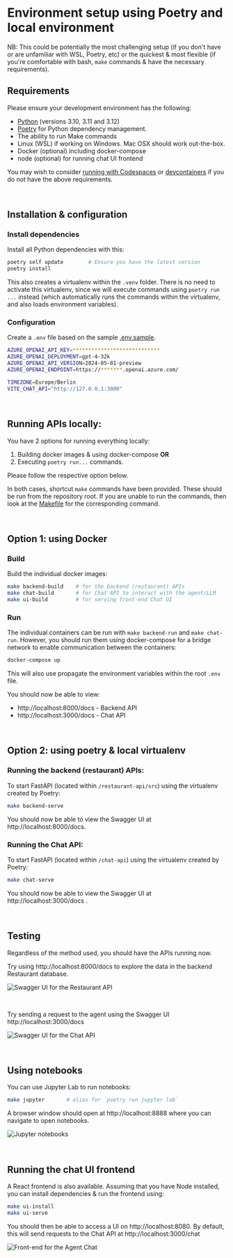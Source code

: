 # Environment setup using Poetry and local environment 

NB: This could be potentially the most challenging setup (if you don't have or are unfamiliar with WSL, Poetry, etc) or 
the quickest & most flexible (if you're comfortable with bash, `make` commands & have the necessary requirements).


## Requirements 

Please ensure your development environment has the following: 

- [Python](https://www.python.org/downloads/) (versions 3.10, 3.11 and 3.12)
- [Poetry](https://python-poetry.org/) for Python dependency management. 
- The ability to run Make commands
- Linux (WSL) if working on Windows.  Mac OSX should work out-the-box.
- Docker (optional) including docker-compose 
- node (optional) for running chat UI frontend

You may wish to consider [running with Codespaces](environment-setup-codespaces.md) or [devcontainers](environment-setup-devcontainer.md) 
if you do not have the above requirements. 

<br>

## Installation & configuration  

### Install dependencies 

Install all Python dependencies with this:

```bash 
poetry self update        # Ensure you have the latest version 
poetry install 
```

This also creates a virtualenv within the `.venv` folder.   There is no need to activate this virtualenv, since we 
will execute commands using `poetry run ...` instead (which automatically runs the commands within the virtualenv, and 
also loads environment variables). 

### Configuration 

Create a `.env` file based on the sample [.env.sample](../.env.sample).

```bash 
AZURE_OPENAI_API_KEY=****************************
AZURE_OPENAI_DEPLOYMENT=gpt-4-32k
AZURE_OPENAI_API_VERSION=2024-05-01-preview
AZURE_OPENAI_ENDPOINT=https://*******.openai.azure.com/

TIMEZONE=Europe/Berlin
VITE_CHAT_API="http://127.0.0.1:3000"

```
<br>

## Running APIs locally: 

You have 2 options for running everything locally: 

1. Building docker images & using docker-compose **OR**
2. Executing `poetry run...` commands. 

Please follow the respective option below.

In both cases, shortcut `make` commands have been provided.  These should be run from the repository root. 
If you are unable to run the commands, then look at the [Makefile](Makefile) for the corresponding command. 

<br>

## Option 1: using Docker 

### Build 

Build the individual docker images: 

```bash 
make backend-build    # for the backend (restaurant) APIs 
make chat-build       # for Chat API to interact with the agent/LLM
make ui-build         # for serving front-end Chat UI
```

### Run

The individual containers can be run with `make backend-run` and `make chat-run`. However, you should 
run them using docker-compose for a bridge network to enable communication between the containers:

```bash 
docker-compose up 
```

This will also use propagate the environment variables within the root `.env` file.

You should now be able to view: 
- http://localhost:8000/docs - Backend API 
- http://localhost:3000/docs - Chat API 


<br>

## Option 2: using poetry & local virtualenv

### Running the backend (restaurant) APIs: 

To start FastAPI (located within `/restaurant-api/src`) using the virtualenv created by Poetry: 

```bash 
make backend-serve
```

You should now be able to view the Swagger UI at http://localhost:8000/docs.  

### Running the Chat API: 

To start FastAPI (located within `/chat-api`) using the virtualenv created by Poetry: 

```bash 
make chat-serve
```

You should now be able to view the Swagger UI at http://localhost:3000/docs . 

<br>


## Testing 

Regardless of the method used, you should have the APIs running now. 

Try using http://localhost:8000/docs to explore the data in the backend Restaurant database. 

![Swagger UI for the Restaurant API](images/localhost-8000.png)

<br>

Try sending a request to the agent using the Swagger UI http://localhost:3000/docs 

![Swagger UI for the Chat API](images/localhost-3000.png)


<br> 

## Using notebooks 

You can use Jupyter Lab to run notebooks: 

```bash 
make jupyter       # alias for `poetry run jupyter lab` 
```

A browser window should open at http://localhost:8888 where you can navigate to open notebooks. 

![Jupyter notebooks](images/jupyterlab-8888.png)

<br>

## Running the chat UI frontend 

A React frontend is also available.  Assuming that you have Node installed, you can install dependencies & run the frontend using:

```bash
make ui-install 
make ui-serve 
```

You should then be able to access a UI on http://localhost:8080.  By default, this will send requests to the Chat API at http://localhost:3000/chat 

![Front-end for the Agent Chat](images/localhost-8080.png)

